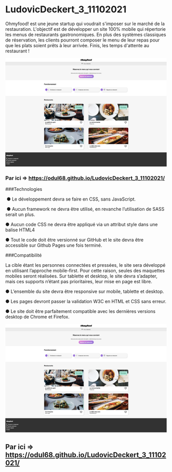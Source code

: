# LudovicDeckert_3_11102021

Ohmyfood! est une jeune startup qui voudrait s'imposer sur le marché de la restauration. L'objectif est de développer un site 100% mobile qui répertorie les menus de restaurants gastronomiques. En plus des systèmes classiques de réservation, les clients pourront composer le menu de leur repas pour que les plats soient prêts à leur arrivée. Finis, les temps d'attente au restaurant !

![alt text](https://github.com/Odul68/LudovicDeckert_3_11102021/blob/master/maquettes/Ohmyfood.png)



### Par ici => https://odul68.github.io/LudovicDeckert_3_11102021/



###Technologies

  &nbsp;● Le développement devra se faire en CSS, sans JavaScript.

  &nbsp;● Aucun framework ne devra être utilisé, en revanche l’utilisation de SASS serait un plus.

  ● Aucun code CSS ne devra être appliqué via un attribut style dans une balise HTML4

  ● Tout le code doit être versionné sur GitHub et le site devra être accessible sur Github Pages une fois terminé.

###Compatibilité

La cible étant les personnes connectées et pressées, le site sera développé en utilisant
l’approche mobile-first. Pour cette raison, seules des maquettes mobiles seront réalisées.
Sur tablette et desktop, le site devra s’adapter, mais ces supports n’étant pas prioritaires,
leur mise en page est libre.

  ● L’ensemble du site devra être responsive sur mobile, tablette et desktop.

  ● Les pages devront passer la validation W3C en HTML et CSS sans erreur.

  ● Le site doit être parfaitement compatible avec les dernières versions desktop de Chrome et Firefox.


![alt text](https://github.com/Odul68/LudovicDeckert_3_11102021/blob/master/maquettes/Ohmyfood.png)



## Par ici => https://odul68.github.io/LudovicDeckert_3_11102021/
